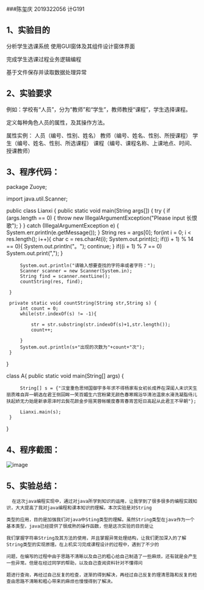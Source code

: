###陈玺庆 2019322056 计G191 
## 1、实验目的

分析学生选课系统
使用GUI窗体及其组件设计窗体界面

完成学生选课过程业务逻辑编程

基于文件保存并读取数据处理异常



## 2、实验要求

例如：学校有“人员”，分为“教师”和“学生”，教师教授“课程”，学生选择课程。

定义每种角色人员的属性，及其操作方法。

属性实例： 人员（编号、性别、姓名）
          教师（编号、姓名、性别、所授课程）
          学生（编号、姓名、性别、所选课程）
          课程（编号、课程名称、上课地点、时间、授课教师）
          

## 3、程序代码：


package Zuoye;

 import java.util.Scanner;

 public class Lianxi {
     public static void main(String args[]) {
         try {
             if (args.length == 0) {
                 throw new IllegalArgumentException("Please input 长恨歌");
             }
         } catch (IllegalArgumentException e) {
             System.err.println(e.getMessage());
         }
         String res = args[0];
         for(int i = 0; i < res.length(); i++){
             char c = res.charAt(i);
             System.out.print(c);
             if((i + 1) % 14 == 0){
                 System.out.println("。");
                 continue;
             }
             if((i + 1) % 7 == 0)
                 System.out.print(",");
         }

         System.out.println("请输入想要查找的字符串或者字符：");
         Scanner scanner = new Scanner(System.in);
         String find = scanner.nextLine();
         countString(res, find);

     }

     private static void countString(String str,String s) {
         int count = 0;
         while(str.indexOf(s) != -1){

             str = str.substring(str.indexOf(s)+1,str.length());
             count++;

         }
         System.out.println(s+"出现的次数为"+count+"次");
     }
 }


 class A{
     public static void main(String[] args) {
     
         String[] s = {"汉皇重色思倾国御宇多年求不得杨家有女初长成养在深闺人未识天生丽质难自弃一朝选在君王侧回眸一笑百媚生六宫粉黛无颜色春寒赐浴华清池温泉水滑洗凝脂侍儿扶起娇无力始是新承恩泽时云鬓花颜金步摇芙蓉帐暖度春宵春宵苦短日高起从此君王不早朝"};
         
         Lianxi.main(s);
     }
 }
 
## 4、程序截图：

![image](https://github.com/ThingKingcc/Joker/blob/master/123.png)

## 5、实验总结：

      在这次java编程实现中，通过对java所学到知识的运用，让我学到了很多很多的编程实践知识，大大提高了我对java编程和课本知识的理解。本次实验是对String
    
    类型的应用，目的是加强我们对java中Sting类型的理解。虽然String类型在java作为一个基本类型，java已经提供了很成熟的操作函数，但是这次实验的目的是让
    
    我们掌握字符串String及其方法的使用，并且掌握异常处理结构，让我们更加深入的了解String类型的实现原理。在上机实习完成课程设计的过程中，遇到了不少的
    
    问题，在编写的过程中由于思路不清晰以及自己的粗心给自己制造了一些麻烦，还有就是会产生一些异常。但是在经过同学的帮助，以及自己查阅资料针对不懂得问
    
    题进行查询，再经过自己反复的检查，逐渐的得到解决，再经过自己反复的理清思路和反复的检查由思路不清晰和粗心带来的麻烦也慢慢得到了解决。
